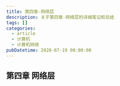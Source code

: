 ```yaml
---
title: 第四章-网络层
description: 关于第四章-网络层的详细笔记和总结
tags: []
categories:
  - article
  - 计算机
  - 计算机网络
pubDatetime: 2020-07-19 00:00:00
---
```


## 第四章 网络层
